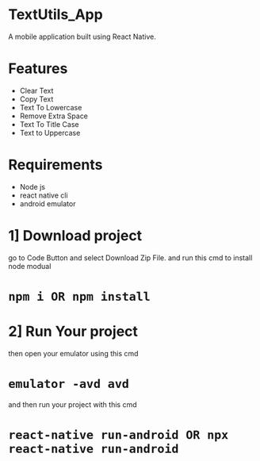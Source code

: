 # TextUtils_App
A mobile application built using React Native.

# Features
* Clear Text
* Copy Text
* Text To Lowercase
* Remove Extra Space
* Text To Title Case
* Text to Uppercase

# Requirements
* Node js
* react native cli
* android emulator

# 1] Download project

go to Code Button and select Download Zip File. and run this cmd to install node modual  
# `npm i OR npm install`

# 2] Run Your project

then open your emulator using this cmd   
# `emulator -avd avd`

and then run your project with this cmd   
# `react-native run-android OR npx react-native run-android`
